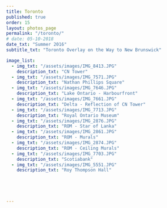 ```yaml
---
title: Toronto
published: true
order: 15
layout: photos_page
permalink: "/toronto/"
# date: 05-10-2018
date_txt: "Summer 2016"
subtitle_txt: "Toronto Overlay on the Way to New Brunswick"

image_list:
  - img_txt: "/assets/images/IMG_8413.JPG"
    description_txt: "CN Tower"
  - img_txt: "/assets/images/IMG_7571.JPG"
    description_txt: "Nathan Phillips Square"
  - img_txt: "/assets/images/IMG_7646.JPG"
    description_txt: "Lake Ontario - Harbourfront"
  - img_txt: "/assets/images/IMG_7661.JPG"
    description_txt: "Delta - Reflection of CN Tower"
  - img_txt: "/assets/images/IMG_7713.JPG"
    description_txt: "Royal Ontario Museum"
  - img_txt: "/assets/images/IMG_2876.JPG"
    description_txt: "ROM - Star of Lanka"
  - img_txt: "/assets/images/IMG_2861.JPG"
    description_txt: "ROM - Murals"
  - img_txt: "/assets/images/IMG_2874.JPG"
    description_txt: "ROM - Ceiling Murals"
  - img_txt: "/assets/images/IMG_7703.JPG"
    description_txt: "Scotiabank"
  - img_txt: "/assets/images/IMG_5551.JPG"
    description_txt: "Roy Thompson Hall"





---
```

